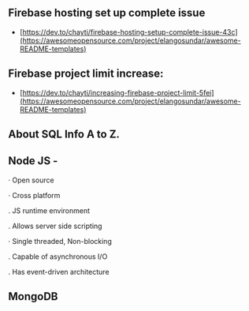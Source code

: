 ## Firebase hosting set up complete issue 

 - [https://dev.to/chayti/firebase-hosting-setup-complete-issue-43c](https://awesomeopensource.com/project/elangosundar/awesome-README-templates)


## Firebase project limit increase: 

 - [https://dev.to/chayti/increasing-firebase-project-limit-5fei](https://awesomeopensource.com/project/elangosundar/awesome-README-templates)


## About SQL Info A to Z.


## Node JS -
 
· Open source

· Cross platform

. JS runtime environment

. Allows server side scripting

· Single threaded, Non-blocking

. Capable of asynchronous I/O

. Has event-driven architecture

## MongoDB 

